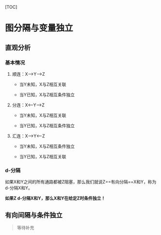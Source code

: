[TOC]

# 图分隔与变量独立

## 直观分析

### 基本情况

1. 顺连：X——>Y——>Z

   - 当Y未知，X与Z相互关联

   - 当Y已知，X与Z相互条件独立

2. 分连：X<——Y——>Z

   - 当Y未知，X与Z相互关联

   - 当Y已知，X与Z相互条件独立

3. 汇连：X——>Y<——Z

   - 当Y未知，X与Z相互条件独立

   - 当Y已知，X与Z相互关联



### d-分隔

如果X和Y之间的所有通路都被Z阻塞，那么我们就说Z==有向分隔==X和Y，称为d-分隔X和Y。

**如果Z d-分隔X和Y，那么X和Y在给定Z时条件独立！** 

## 有向间隔与条件独立

>  等待补充







